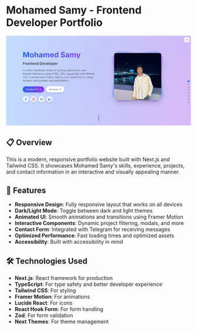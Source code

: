 # Mohamed Samy - Frontend Developer Portfolio

![Portfolio Preview](/public/placeholder.png?height=300&width=600)

## 📋 Overview

This is a modern, responsive portfolio website built with Next.js and Tailwind CSS. It showcases Mohamed Samy's skills, experience, projects, and contact information in an interactive and visually appealing manner.

## 🚀 Features

- **Responsive Design**: Fully responsive layout that works on all devices
- **Dark/Light Mode**: Toggle between dark and light themes
- **Animated UI**: Smooth animations and transitions using Framer Motion
- **Interactive Components**: Dynamic project filtering, modals, and more
- **Contact Form**: Integrated with Telegram for receiving messages
- **Optimized Performance**: Fast loading times and optimized assets
- **Accessibility**: Built with accessibility in mind

## 🛠️ Technologies Used

- **Next.js**: React framework for production
- **TypeScript**: For type safety and better developer experience
- **Tailwind CSS**: For styling
- **Framer Motion**: For animations
- **Lucide React**: For icons
- **React Hook Form**: For form handling
- **Zod**: For form validation
- **Next Themes**: For theme management
